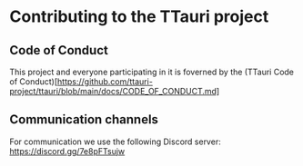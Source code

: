 Contributing to the TTauri project
==================================

Code of Conduct
---------------
This project and everyone participating in it is foverned by the
(TTauri Code of Conduct)[https://github.com/ttauri-project/ttauri/blob/main/docs/CODE_OF_CONDUCT.md]

Communication channels
----------------------
For communication we use the following Discord server: https://discord.gg/7e8pFTsujw



